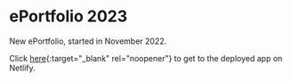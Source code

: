 # ePortfolio 2023

New ePortfolio, started in November 2022.

Click [here](https://jimmynguyen1308.netlify.com){:target="_blank" rel="noopener"} to get to the deployed app on Netlify.
